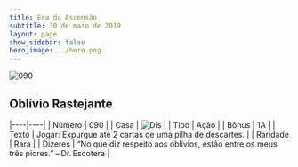 ```yaml
---
title: Era da Ascensão
subtitle: 30 de maio de 2019
layout: page
show_sidebar: false
hero_image: ../hero.png
---
```


![090](https://cdn.keyforgegame.com/media/card_front/pt/435_090_VF46P947P7FV_pt.png)

## Oblívio Rastejante

|----|----|
| Número | 090 |
| Casa | ![Dis](https://archonarcana.com/images/thumb/e/e8/Dis.png/22px-Dis.png "Dis") |
| Tipo | Ação |
| Bônus | 1A |
| Texto | Jogar: Expurgue até 2 cartas de uma pilha de descartes. |
| Raridade | Rara |
| Dizeres | “No que diz respeito aos oblívios,  estão entre os meus três piores.”  – Dr. Escotera |
